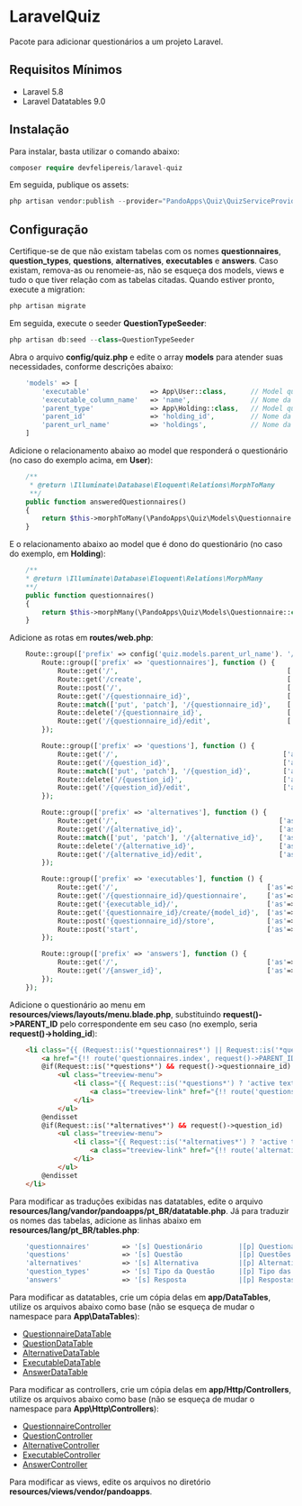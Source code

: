 # LaravelQuiz
Pacote para adicionar questionários a um projeto Laravel.

## Requisitos Mínimos
- Laravel 5.8
- Laravel Datatables 9.0

## Instalação
Para instalar, basta utilizar o comando abaixo:
```php
composer require devfelipereis/laravel-quiz
```

Em seguida, publique os assets:
```php
php artisan vendor:publish --provider="PandoApps\Quiz\QuizServiceProvider"
```

## Configuração
Certifique-se de que não existam tabelas com os nomes **questionnaires**, **question_types**, **questions**, **alternatives**, **executables** e **answers**. Caso existam, remova-as ou renomeie-as, não se esqueça dos models, views e tudo o que tiver relação com as tabelas citadas. Quando estiver pronto, execute a migration:
```php
php artisan migrate
```

Em seguida, execute o seeder **QuestionTypeSeeder**:
```php
php artisan db:seed --class=QuestionTypeSeeder
```

Abra o arquivo **config/quiz.php** e edite o array **models** para atender suas necessidades, conforme descrições abaixo:
```php
	'models' => [
		'executable'               => App\User::class,      // Model que responderá o questionário
		'executable_column_name'   => 'name',               // Nome da coluna que representa a descrição do model que executa o questionário
		'parent_type'              => App\Holding::class,   // Model que é dono do questionário
		'parent_id'                => 'holding_id',         // Nome da coluna que representa a FK para o model que é dono do questionário
		'parent_url_name'          => 'holdings',           // Nome da tabela do model que é dono do questionário
	]
```

Adicione o relacionamento abaixo ao model que responderá o questionário (no caso do exemplo acima, em **User**):
```php
	/**
	 * @return \Illuminate\Database\Eloquent\Relations\MorphToMany
	 **/
	public function answeredQuestionnaires()
	{
		return $this->morphToMany(\PandoApps\Quiz\Models\Questionnaire::class, 'executable')->withPivot('id', 'score', 'answered')->withTimestamps();
	}
```

E o relacionamento abaixo ao model que é dono do questionário (no caso do exemplo, em **Holding**):
```php
	/**
	* @return \Illuminate\Database\Eloquent\Relations\MorphMany
	**/
	public function questionnaires()
	{
		return $this->morphMany(\PandoApps\Quiz\Models\Questionnaire::class, 'parent');
	}
```

Adicione as rotas em **routes/web.php**:
```php
	Route::group(['prefix' => config('quiz.models.parent_url_name'). '/{' . config('quiz.models.parent_id'). '}'], function () {
		Route::group(['prefix' => 'questionnaires'], function () {
			Route::get('/',                                          ['as'=>'questionnaires.index', 'uses'=>'\PandoApps\Quiz\Controllers\QuestionnaireController@index']);
			Route::get('/create',                                    ['as'=>'questionnaires.create',  'uses'=>'\PandoApps\Quiz\Controllers\QuestionnaireController@create']);
			Route::post('/',                                         ['as'=>'questionnaires.store',   'uses'=>'\PandoApps\Quiz\Controllers\QuestionnaireController@store']);
			Route::get('/{questionnaire_id}',                        ['as'=>'questionnaires.show',    'uses'=>'\PandoApps\Quiz\Controllers\QuestionnaireController@show']);
			Route::match(['put', 'patch'], '/{questionnaire_id}',    ['as'=>'questionnaires.update',  'uses'=>'\PandoApps\Quiz\Controllers\QuestionnaireController@update']);
			Route::delete('/{questionnaire_id}',                     ['as'=>'questionnaires.destroy', 'uses'=>'\PandoApps\Quiz\Controllers\QuestionnaireController@destroy']);
			Route::get('/{questionnaire_id}/edit',                   ['as'=>'questionnaires.edit',    'uses'=>'\PandoApps\Quiz\Controllers\QuestionnaireController@edit']);
		});

		Route::group(['prefix' => 'questions'], function () {
			Route::get('/',                                         ['as'=>'questions.index',   'uses'=>'\PandoApps\Quiz\Controllers\QuestionController@index']);
			Route::get('/{question_id}',                            ['as'=>'questions.show',    'uses'=>'\PandoApps\Quiz\Controllers\QuestionController@show']);
			Route::match(['put', 'patch'], '/{question_id}',        ['as'=>'questions.update',  'uses'=>'\PandoApps\Quiz\Controllers\QuestionController@update']);
			Route::delete('/{question_id}',                         ['as'=>'questions.destroy', 'uses'=>'\PandoApps\Quiz\Controllers\QuestionController@destroy']);
			Route::get('/{question_id}/edit',                       ['as'=>'questions.edit',    'uses'=>'\PandoApps\Quiz\Controllers\QuestionController@edit']);
		});

		Route::group(['prefix' => 'alternatives'], function () {
			Route::get('/',                                        ['as'=>'alternatives.index',   'uses'=>'\PandoApps\Quiz\Controllers\AlternativeController@index']);
			Route::get('/{alternative_id}',                        ['as'=>'alternatives.show',    'uses'=>'\PandoApps\Quiz\Controllers\AlternativeController@show']);
			Route::match(['put', 'patch'], '/{alternative_id}',    ['as'=>'alternatives.update',  'uses'=>'\PandoApps\Quiz\Controllers\AlternativeController@update']);
			Route::delete('/{alternative_id}',                     ['as'=>'alternatives.destroy', 'uses'=>'\PandoApps\Quiz\Controllers\AlternativeController@destroy']);
			Route::get('/{alternative_id}/edit',                   ['as'=>'alternatives.edit',    'uses'=>'\PandoApps\Quiz\Controllers\AlternativeController@edit']);
		});

		Route::group(['prefix' => 'executables'], function () {
			Route::get('/',                                     ['as'=>'executables.index',         'uses'=>'\PandoApps\Quiz\Controllers\ExecutableController@index']);
			Route::get('/{questionnaire_id}/questionnaire',     ['as'=>'executables.statistics',    'uses'=>'\PandoApps\Quiz\Controllers\ExecutableController@statistics']);
			Route::get('{executable_id}/',                      ['as'=>'executables.show',          'uses'=>'\PandoApps\Quiz\Controllers\ExecutableController@show']);
			Route::get('{questionnaire_id}/create/{model_id}',  ['as'=>'executables.create',        'uses'=>'\PandoApps\Quiz\Controllers\ExecutableController@create']);
			Route::post('{questionnaire_id}/store',             ['as'=>'executables.store',         'uses'=>'\PandoApps\Quiz\Controllers\ExecutableController@store']);
			Route::post('start',                                ['as'=>'executables.start',         'uses'=>'\PandoApps\Quiz\Controllers\ExecutableController@start']);
		});

		Route::group(['prefix' => 'answers'], function () {
			Route::get('/',                                     ['as'=>'answers.index',   'uses'=>'\PandoApps\Quiz\Controllers\AnswerController@index']);
			Route::get('/{answer_id}',                          ['as'=>'answers.show',    'uses'=>'\PandoApps\Quiz\Controllers\AnswerController@show']);
		});
	});
```

Adicione o questionário ao menu em **resources/views/layouts/menu.blade.php**, substituindo **request()->PARENT_ID** pelo correspondente em seu caso (no exemplo, seria **request()->holding_id**):
```html
	<li class="{{ (Request::is('*questionnaires*') || Request::is('*questions*') || Request::is('*alternatives*')) ? 'active' : '' }}">
		<a href="{!! route('questionnaires.index', request()->PARENT_ID) !!}"><i class="far fa-list-alt sidebar-icons"></i><span>{!! \Lang::choice('tables.questionnaires','p') !!}</span></a>
		@if(Request::is('*questions*') && request()->questionnaire_id)
			<ul class="treeview-menu">
				<li class="{{ Request::is('*questions*') ? 'active text-bold' : '' }}">
					<a class="treeview-link" href="{!! route('questions.index', [request()->PARENT_ID, 'questionnaire_id' => request()->questionnaire_id]) !!}"><i class="fas fa-question sidebar-icons-treeview"></i><span>{!! \Lang::choice('tables.questions','p') !!}</span></a>
				</li>
			</ul>
		@endisset
		@if(Request::is('*alternatives*') && request()->question_id)
			<ul class="treeview-menu">
				<li class="{{ Request::is('*alternatives*') ? 'active text-bold' : '' }}">
					<a class="treeview-link" href="{!! route('alternatives.index', [request()->PARENT_ID, 'question_id' => request()->question_id]) !!}"><i class="fas fa-check-square sidebar-icons-treeview"></i><span>{!! \Lang::choice('tables.alternatives','p') !!}</span></a>
				</li>
			</ul>
		@endisset
	</li>
```

Para modificar as traduções exibidas nas datatables, edite o arquivo **resources/lang/vandor/pandoapps/pt_BR/datatable.php**. Já para traduzir os nomes das tabelas, adicione as linhas abaixo em **resources/lang/pt_BR/tables.php**:
```php
	'questionnaires'        => '[s] Questionário         |[p] Questionários',
	'questions'             => '[s] Questão              |[p] Questões',
	'alternatives'          => '[s] Alternativa          |[p] Alternativas',
	'question_types'        => '[s] Tipo da Questão      |[p] Tipo das Questões',
	'answers'               => '[s] Resposta             |[p] Respostas',
```

Para modificar as datatables, crie um cópia delas em **app/DataTables**, utilize os arquivos abaixo como base (não se esqueça de mudar o namespace para **App\DataTables**):
- [QuestionnaireDataTable](https://github.com/BrenoFortunato/laravel-quiz/blob/master/src/DataTables/QuestionnaireDataTable.php)
- [QuestionDataTable](https://github.com/BrenoFortunato/laravel-quiz/blob/master/src/DataTables/QuestionDataTable.php)
- [AlternativeDataTable](https://github.com/BrenoFortunato/laravel-quiz/blob/master/src/DataTables/AlternativeDataTable.php)
- [ExecutableDataTable](https://github.com/BrenoFortunato/laravel-quiz/blob/master/src/DataTables/ExecutableDataTable.php)
- [AnswerDataTable](https://github.com/BrenoFortunato/laravel-quiz/blob/master/src/DataTables/AnswerDataTable.php)

Para modificar as controllers, crie um cópia delas em **app/Http/Controllers**, utilize os arquivos abaixo como base (não se esqueça de mudar o namespace para **App\Http\Controllers**):
- [QuestionnaireController](https://github.com/BrenoFortunato/laravel-quiz/blob/master/src/Controllers/QuestionnaireController.php)
- [QuestionController](https://github.com/BrenoFortunato/laravel-quiz/blob/master/src/Controllers/QuestionController.php)
- [AlternativeController](https://github.com/BrenoFortunato/laravel-quiz/blob/master/src/Controllers/AlternativeController.php)
- [ExecutableController](https://github.com/BrenoFortunato/laravel-quiz/blob/master/src/Controllers/ExecutableController.php)
- [AnswerController](https://github.com/BrenoFortunato/laravel-quiz/blob/master/src/Controllers/AnswerController.php)

Para modificar as views, edite os arquivos no diretório **resources/views/vendor/pandoapps**.